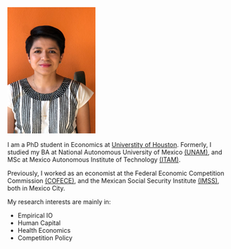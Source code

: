 
<img src="https://raw.githubusercontent.com/evaloaeza/evaloaeza.github.io/main/profile_picture.PNG" width="200">

I am a PhD student in Economics at [Universtity of Houston](https://www.uh.edu/class/economics/). Formerly, I studied my BA at National Autonomous University of Mexico [(UNAM)](http://www.economia.unam.mx/), and MSc at Mexico Autonomous Institute of Technology [(ITAM)](https://posgrados.itam.mx/).

Previously, I worked as an economist at the Federal Economic Competition Commission [(COFECE)](https://www.cofece.mx/?lang=en), and the Mexican Social Security Institute [(IMSS)](http://www.imss.gob.mx/), both in Mexico City. 

My research interests are mainly in:
* Empirical IO
* Human Capital
* Health Economics
* Competition Policy
